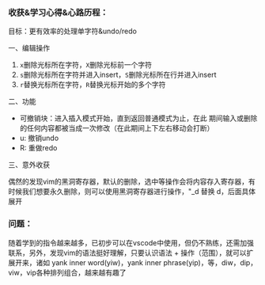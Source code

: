 ### 收获&学习心得&心路历程：

目标：更有效率的处理单字符&undo/redo

一、编辑操作

1. `x`删除光标所在字符，`X`删除光标前一个字符
2. `s`删除光标所在字符并进入insert，`S`删除光标所在行并进入insert
3. `r`替换光标所在字符，`R`替换光标开始的多个字符

二、功能

- 可撤销块：进⼊插⼊模式开始，直到返回普通模式为⽌，在此
期间输⼊或删除的任何内容都被当成⼀次修改（在此期间上下左右移动会打断）
- u: 撤销undo
- R: 重做redo

三、意外收获

偶然的发现vim的黑洞寄存器，默认的删除，选中等操作会将内容存入寄存器，有时候我们想要永久删除，则可以使用黑洞寄存器进行操作，"_d 替换 d，后面具体展开

### 问题：

随着学到的指令越来越多，已初步可以在vscode中使用，但仍不熟练，还需加强联系，另外，发现vim的语法挺好理解，只要认识语法 + 操作（范围），就可以扩展开来，诸如 yank inner word(yiw)，yank inner phrase(yip)，等，diw，dip，viw，vip各种排列组合，越来越有趣了

